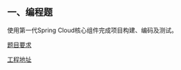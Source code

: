 ## 一、编程题

   使⽤第⼀代Spring Cloud核⼼组件完成项⽬构建、编码及测试。

[题目要求](https://gitee.com/lagouedu/test/raw/master/%E7%AC%AC%E4%B8%89%E9%98%B6%E6%AE%B5/SpringCloud%E4%B8%8A%E4%BD%9C%E4%B8%9A.pdf)

[工程地址](https://github.com/decaMinCow/homework/tree/master/Step10/spring-cloud-login-practice/parent) 